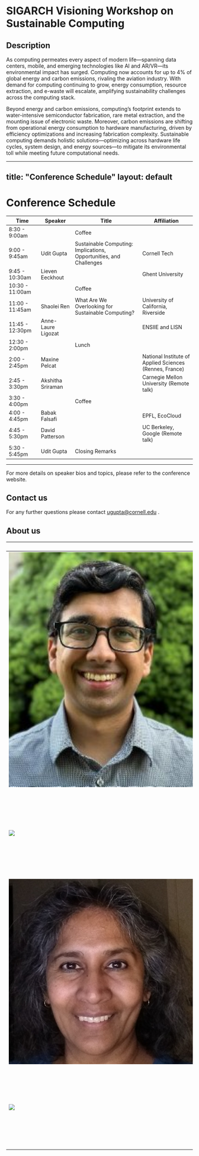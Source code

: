 # SIGARCH Visioning Workshop on Sustainable Computing

## Description
As computing permeates every aspect of modern life—spanning data centers, mobile, and emerging technologies like AI and AR/VR—its environmental impact has surged. Computing now accounts for up to 4% of global energy and carbon emissions, rivaling the aviation industry. With demand for computing continuing to grow, energy consumption, resource extraction, and e-waste will escalate, amplifying sustainability challenges across the computing stack.

Beyond energy and carbon emissions, computing’s footprint extends to water-intensive semiconductor fabrication, rare metal extraction, and the mounting issue of electronic waste. Moreover, carbon emissions are shifting from operational energy consumption to hardware manufacturing, driven by efficiency optimizations and increasing fabrication complexity. Sustainable computing demands holistic solutions—optimizing across hardware life cycles, system design, and energy sources—to mitigate its environmental toll while meeting future computational needs.

---
title: "Conference Schedule"
layout: default
---

# Conference Schedule

| Time            | Speaker             | Title                                       | Affiliation                         |
|----------------|---------------------|---------------------------------------------|--------------------------------------|
| 8:30 - 9:00am  |                     | Coffee                                      |                                      |
| 9:00 - 9:45am  | Udit Gupta          | Sustainable Computing: Implications, Opportunities, and Challenges                |   Cornell Tech                        |
| 9:45 - 10:30am | Lieven Eeckhout     |                                             |   Ghent University                   |
| 10:30 - 11:00am|                     | Coffee                                      |                                      |
| 11:00 - 11:45am| Shaolei Ren         | What Are We Overlooking for Sustainable Computing? | University of California, Riverside |
| 11:45 - 12:30pm| Anne-Laure Ligozat  |                                             |   ENSIIE and LISN                    |
| 12:30 - 2:00pm |                     | Lunch                                       |                                      |
| 2:00 - 2:45pm  | Maxine Pelcat       |                                             |  National Institute of Applied Sciences (Rennes, France)                                    |
| 2:45 - 3:30pm  | Akshitha Sriraman   |                                             | Carnegie Mellon University (Remote talk)                          |
| 3:30 - 4:00pm  |                     | Coffee                                      |                                      |
| 4:00 - 4:45pm  | Babak Falsafi       |                                             | EPFL, EcoCloud                             |
| 4:45 - 5:30pm  | David Patterson     |                                             | UC Berkeley, Google (Remote talk)                          |
| 5:30 - 5:45pm  | Udit Gupta          | Closing Remarks                            |                                      |

---

For more details on speaker bios and topics, please refer to the conference website.

## Contact us
For any further questions please contact <ugupta@cornell.edu> .

## About us

|  |  Organizer |
| ------------- | :------------- |
| <img src="udit_gupta.jpeg" width=500 align=right> | **Udit Gupta** (Cornell Tech) is an Assistant Professor in Electrical and Computer Engineering at Cornell Tech. |
| <img src="josiah.jpeg" width=500 align=right> | **Josiah Hester** (Georgia Tech) is an Associate Professor of Interactive Computing and Computer Science at Georgia Tech. |
| <img src="bobbie.jpeg" width=500 align=right> | **Bobbie Manne** (AMD) is Senior Fellow at AMD. |
| <img src="natalie.jpeg" width=500 align=right> | **Natalie Enright Jerger** (University of Toronto) is Professor of Electrical and Computer Engineering at University of Toronto. |


